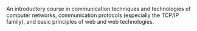 An introductory course in communication techniques and technologies of computer networks, communication protocols (especially the TCP/IP family), and basic principles of web and web technologies.
